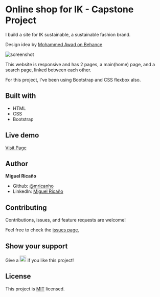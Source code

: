 # Online shop for IK - Capstone Project

I build a site for IK sustainable, a sustainable fashion brand.

Design idea by [Mohammed Awad on Behance](https://www.behance.net/M_Awad)

![screenshot](../featureDev/screenshot.jpeg)

This website is responsive and has 2 pages, a main(home) page, and a search page, linked between each other. 

For this project, I've been using Bootstrap and CSS flexbox also.


<h2>Built with</h2>
<ul>
  <li>HTML</li>
  <li>CSS</li>
  <li>Bootstrap</li>
</ul>

<h2>Live demo</h2>
<a href="https://mricanho.github.io/IK-store-Capstone-Project/index.html">Visit Page</a>

<h2>Author</h2>
<p><strong>Miguel Ricaño</strong></p>
<ul>
  <li>Github: <a href="https://github.com/mricanho">@mricanho</a>
  <li>LinkedIn: <a href="https://www.linkedin.com/in/mricanho/">Miguel Ricaño</a></li>
</ul>
  
<h2>Contributing</h2>
<p>Contributions, issues, and feature requests are welcome!<p>
<p>Feel free to check the <a href="https://github.com/mricanho/IK-store-Capstone-Project/issues/1">issues page.</a></p>
 
<h2>Show your support</h2>
<p> Give a 
  <g-emoji class="g-emoji" alias="star" fallback-src="https://github.githubassets.com/images/icons/emoji/unicode/2b50.png"><img class="emoji" alt="star" height="20" width="20" src="https://github.githubassets.com/images/icons/emoji/unicode/2b50.png"></g-emoji>
  if you like this project!</p>
  
<h2>License</h2>
  <p>This project is <a href="https://github.com/mricanho/IK-store-Capstone-Project/blob/main/LICENSE">MIT</a> licensed.<p>
